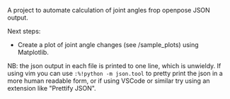 A project to automate calculation of joint angles frop openpose JSON output. 

Next steps:

  - Create a plot of joint angle changes (see /sample_plots) using Matplotlib.

NB: the json output in each file is printed to one line, which is unwieldy.
  If using vim you can use `:%!python -m json.tool` to pretty print the json
  in a more human readable form, or if using VSCode or similar try using an
  extension like "Prettify JSON".

